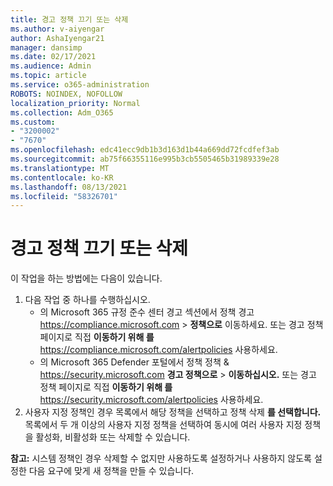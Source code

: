 ```yaml
---
title: 경고 정책 끄기 또는 삭제
ms.author: v-aiyengar
author: AshaIyengar21
manager: dansimp
ms.date: 02/17/2021
ms.audience: Admin
ms.topic: article
ms.service: o365-administration
ROBOTS: NOINDEX, NOFOLLOW
localization_priority: Normal
ms.collection: Adm_O365
ms.custom:
- "3200002"
- "7670"
ms.openlocfilehash: edc41ecc9db1b3d163d1b44a669dd72fcdfef3ab
ms.sourcegitcommit: ab75f66355116e995b3cb5505465b31989339e28
ms.translationtype: MT
ms.contentlocale: ko-KR
ms.lasthandoff: 08/13/2021
ms.locfileid: "58326701"
---
```

# <a name="turn-off-or-delete-alert-policies"></a>경고 정책 끄기 또는 삭제

이 작업을 하는 방법에는 다음이 있습니다.

1. 다음 작업 중 하나를 수행하십시오.
   - 의 Microsoft 365 규정 준수 센터 경고 섹션에서 정책 경고 <https://compliance.microsoft.com>  \>  **정책으로** 이동하세요. 또는 경고 정책 페이지로 직접 **이동하기 위해 를** <https://compliance.microsoft.com/alertpolicies> 사용하세요.
   - 의 Microsoft 365 Defender 포털에서 정책 정책 & <https://security.microsoft.com> **경고 정책으로** \> **이동하십시오.** 또는 경고 정책 페이지로 직접 **이동하기 위해 를** <https://security.microsoft.com/alertpolicies> 사용하세요.
2. 사용자 지정 정책인 경우 목록에서 해당 정책을 선택하고 정책 삭제 **를 선택합니다.** 목록에서 두 개 이상의 사용자 지정 정책을 선택하여 동시에 여러 사용자 지정 정책을 활성화, 비활성화 또는 삭제할 수 있습니다.

**참고:** 시스템 정책인 경우 삭제할 수 없지만 사용하도록 설정하거나 사용하지 않도록 설정한 다음 요구에 맞게 새 정책을 만들 수 있습니다.
